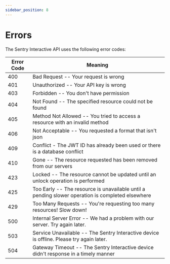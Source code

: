 ```yaml
---
sidebar_position: 8
---
```


# Errors

The Sentry Interactive API uses the following error codes:

| Error Code | Meaning                                                                                          |
|------------|--------------------------------------------------------------------------------------------------|
| 400        | Bad Request -- Your request is wrong                                                             |
| 401        | Unauthorized -- Your API key is wrong                                                            |
| 403        | Forbidden -- You don't have permission                                                           |
| 404        | Not Found -- The specified resource could not be found                                           |
| 405        | Method Not Allowed -- You tried to access a resource with an invalid method                      |
| 406        | Not Acceptable -- You requested a format that isn't json                                         |
| 409        | Conflict - The JWT ID has already been used or there is a database conflict                      |
| 410        | Gone -- The resource requested has been removed from our servers                                 |
| 423        | Locked -- The resource cannot be updated until an unlock operation is performed                  |
| 425        | Too Early -- The resource is unavailable until a pending slower operation is completed elsewhere |
| 429        | Too Many Requests -- You're requesting too many resources! Slow down!                            |
| 500        | Internal Server Error -- We had a problem with our server. Try again later.                      |
| 503        | Service Unavailable -- The Sentry Interactive device is offline. Please try again later.         |
| 504        | Gateway Timeout -- The Sentry Interactive device didn't response in a timely manner              |
